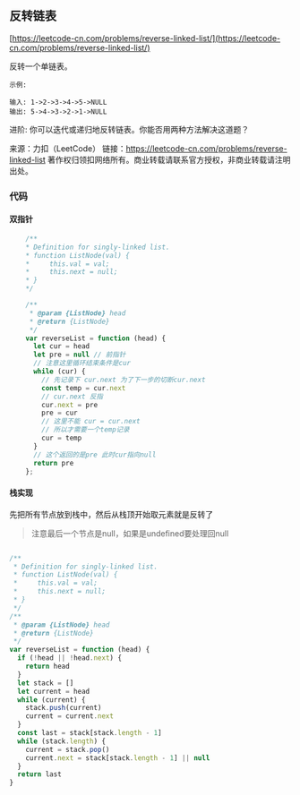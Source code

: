 ## 反转链表 

[https://leetcode-cn.com/problems/reverse-linked-list/](https://leetcode-cn.com/problems/reverse-linked-list/)


反转一个单链表。

```
示例:

输入: 1->2->3->4->5->NULL
输出: 5->4->3->2->1->NULL
```

进阶:
你可以迭代或递归地反转链表。你能否用两种方法解决这道题？

来源：力扣（LeetCode）
链接：https://leetcode-cn.com/problems/reverse-linked-list
著作权归领扣网络所有。商业转载请联系官方授权，非商业转载请注明出处。

### 代码

#### 双指针

```javascript
    /**
    * Definition for singly-linked list.
    * function ListNode(val) {
    *     this.val = val;
    *     this.next = null;
    * }
    */

    /**
     * @param {ListNode} head
     * @return {ListNode}
     */
    var reverseList = function (head) {
      let cur = head
      let pre = null // 前指针
      // 注意这里循环结束条件是cur
      while (cur) {
        // 先记录下 cur.next 为了下一步的切断cur.next
        const temp = cur.next
        // cur.next 反指
        cur.next = pre 
        pre = cur 
        // 这里不能 cur = cur.next  
        // 所以才需要一个temp记录
        cur = temp 
      }
      // 这个返回的是pre 此时cur指向null  
      return pre
    };

```

#### 栈实现

先把所有节点放到栈中，然后从栈顶开始取元素就是反转了

> 注意最后一个节点是null，如果是undefined要处理回null

```js

/**
 * Definition for singly-linked list.
 * function ListNode(val) {
 *     this.val = val;
 *     this.next = null;
 * }
 */
/**
 * @param {ListNode} head
 * @return {ListNode}
 */
var reverseList = function (head) {
  if (!head || !head.next) {
    return head
  }
  let stack = []
  let current = head
  while (current) {
    stack.push(current)
    current = current.next
  }
  const last = stack[stack.length - 1]
  while (stack.length) {
    current = stack.pop()
    current.next = stack[stack.length - 1] || null 
  }
  return last
}
```


